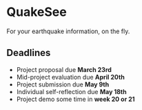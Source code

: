 # QuakeSee
For your earthquake information, on the fly.

## Deadlines

- Project proposal due **March 23rd**
- Mid-project evaluation due **April 20th**
- Project submission due **May 9th**
- Individual self-reflection due **May 18th**
- Project demo some time in **week 20 or 21**
